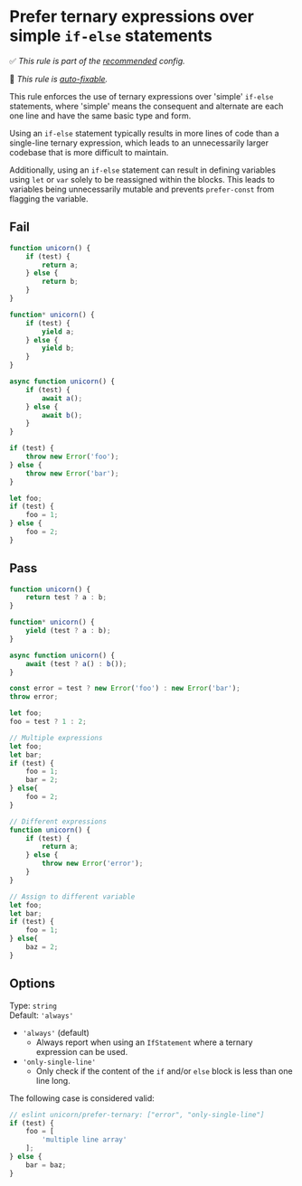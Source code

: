 # Prefer ternary expressions over simple `if-else` statements

✅ *This rule is part of the [recommended](https://github.com/sindresorhus/eslint-plugin-unicorn#recommended-config) config.*

🔧 *This rule is [auto-fixable](https://eslint.org/docs/user-guide/command-line-interface#fixing-problems).*

This rule enforces the use of ternary expressions over  'simple' `if-else` statements, where 'simple' means the consequent and alternate are each one line and have the same basic type and form.

Using an `if-else` statement typically results in more lines of code than a single-line ternary expression, which leads to an unnecessarily larger codebase that is more difficult to maintain.

Additionally, using an `if-else` statement can result in defining variables using `let` or `var` solely to be reassigned within the blocks. This leads to variables being unnecessarily mutable and prevents `prefer-const` from flagging the variable.

## Fail

```js
function unicorn() {
	if (test) {
		return a;
	} else {
		return b;
	}
}
```

```js
function* unicorn() {
	if (test) {
		yield a;
	} else {
		yield b;
	}
}
```

```js
async function unicorn() {
	if (test) {
		await a();
	} else {
		await b();
	}
}
```

```js
if (test) {
	throw new Error('foo');
} else {
	throw new Error('bar');
}
```

```js
let foo;
if (test) {
	foo = 1;
} else {
	foo = 2;
}
```

## Pass

```js
function unicorn() {
	return test ? a : b;
}
```

```js
function* unicorn() {
	yield (test ? a : b);
}
```

```js
async function unicorn() {
	await (test ? a() : b());
}
```

```js
const error = test ? new Error('foo') : new Error('bar');
throw error;
```

```js
let foo;
foo = test ? 1 : 2;
```

```js
// Multiple expressions
let foo;
let bar;
if (test) {
	foo = 1;
	bar = 2;
} else{
	foo = 2;
}
```

```js
// Different expressions
function unicorn() {
	if (test) {
		return a;
	} else {
		throw new Error('error');
	}
}
```

```js
// Assign to different variable
let foo;
let bar;
if (test) {
	foo = 1;
} else{
	baz = 2;
}
```

## Options

Type: `string`\
Default: `'always'`

- `'always'` (default)
	- Always report when using an `IfStatement` where a ternary expression can be used.
- `'only-single-line'`
	- Only check if the content of the `if` and/or `else` block is less than one line long.

The following case is considered valid:

```js
// eslint unicorn/prefer-ternary: ["error", "only-single-line"]
if (test) {
	foo = [
		'multiple line array'
	];
} else {
	bar = baz;
}
```
